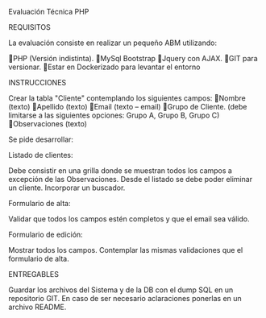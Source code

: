 Evaluación Técnica PHP

REQUISITOS

La evaluación consiste en realizar un pequeño ABM utilizando:

PHP (Versión indistinta).
MySql
Bootstrap
Jquery con AJAX.
GIT para versionar.
Estar en Dockerizado para levantar el entorno


INSTRUCCIONES

Crear la tabla "Cliente" contemplando los siguientes campos: 
Nombre (texto)
Apellido (texto)
Email (texto – email)
Grupo de Cliente. (debe limitarse a las siguientes opciones: Grupo A, Grupo B, Grupo C)
Observaciones (texto)

Se pide desarrollar:

Listado de clientes:

Debe consistir en una grilla donde se muestran todos los campos a excepción de las Observaciones. Desde el listado se debe poder eliminar un cliente. Incorporar un buscador.

Formulario de alta:

Validar que todos los campos estén completos y que el email sea válido.

Formulario de edición:

Mostrar todos los campos. Contemplar las mismas validaciones que el formulario de alta.

ENTREGABLES

Guardar los archivos del Sistema y de la DB con el dump SQL en un repositorio GIT.
En caso de ser necesario aclaraciones ponerlas en un archivo README.

